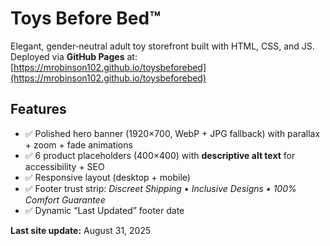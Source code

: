 # Toys Before Bed™

Elegant, gender‑neutral adult toy storefront built with HTML, CSS, and JS.  
Deployed via **GitHub Pages** at: [https://mrobinson102.github.io/toysbeforebed](https://mrobinson102.github.io/toysbeforebed)

## Features
- ✅ Polished hero banner (1920×700, WebP + JPG fallback) with parallax + zoom + fade animations  
- ✅ 6 product placeholders (400×400) with **descriptive alt text** for accessibility + SEO  
- ✅ Responsive layout (desktop + mobile)  
- ✅ Footer trust strip: *Discreet Shipping • Inclusive Designs • 100% Comfort Guarantee*  
- ✅ Dynamic “Last Updated” footer date  

**Last site update:** August 31, 2025  
